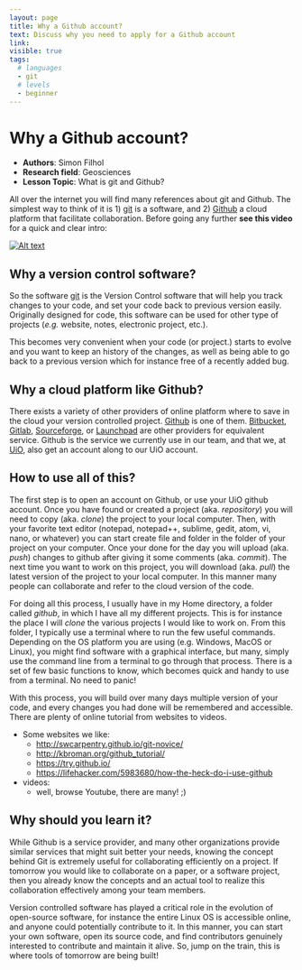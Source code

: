 ```yaml
---
layout: page
title: Why a Github account?
text: Discuss why you need to apply for a Github account
link: 
visible: true
tags:
  # languages
  - git
  # levels
  - beginner
---
```


<!-- change visible to true if you want it on the site -->
<!-- remove any tags listed above that are not relevant -->

# Why a Github account?

 - **Authors**: Simon Filhol
 - **Research field**: Geosciences
 - **Lesson Topic**: What is git and Github?


All over the internet you will find many references about git and Github. The simplest way to think of it is 1) [git](https://git-scm.com/) is a software, and 2) [Github](https://github.com/) a cloud platform that facilitate collaboration.  Before going any further **see this video** for a quick and clear intro:


[![Alt text](https://img.youtube.com/vi/uUuTYDg9XoI/0.jpg)](https://www.youtube.com/watch?v=uUuTYDg9XoI)


## Why a version control software?

So the software [git](https://git-scm.com/) is the Version Control software that will help you track changes to your code, and set your code back to previous version easily. Originally designed for code, this software can be used for other type of projects (*e.g.* website, notes, electronic project, etc.). 

This becomes very convenient when your code (or project.) starts to evolve and you want to keep an history of the changes, as well as being able to go back to a previous version which for instance free of a recently added bug.

## Why a cloud platform like Github?

There exists a variety of other providers of online platform where to save in the cloud your version controlled project. [Github](https://github.com/) is one of them. [Bitbucket](https://bitbucket.org/), [Gitlab](https://about.gitlab.com/), [Sourceforge](https://sourceforge.net/), or [Launchpad](https://launchpad.net/) are other providers for equivalent service. Github is the service we currently use in our team, and that we, at [UiO](http://www.uio.no/), also get an account along to our UiO account. 


## How to use all of this?

The first step is to open an account on Github, or use your UiO github account. Once you have found or created a project (aka. *repository*) you will need to copy (aka. *clone*) the project to your local computer. Then, with your favorite text editor (notepad, notepad++, sublime, gedit, atom, vi, nano, or whatever) you can start create file and folder in the folder of your project on your computer. Once your done for the day you will upload (aka. *push*) changes to github after giving it some comments (aka. *commit*). The next time you want to work on this project, you will download (aka. *pull*) the latest version of the project to your local computer. In this manner many people can collaborate and refer to the cloud version of the code.

For doing all this process, I usually have in my Home directory, a folder called *github*, in which I have all my different projects. This is for instance the place I will *clone* the various projects I would like to work on. From this folder, I typically use a terminal where to run the few useful commands. Depending on the OS platform you are using (e.g. Windows, MacOS or Linux), you might find software with a graphical interface, but many, simply use the command line from a terminal to go through that process. There is a set of few basic functions to know, which becomes quick and handy to use from a terminal. No need to panic! 

With this process, you will build over many days multiple version of your code, and every changes you had done will be remembered and accessible. There are plenty of online tutorial from websites to videos.

- Some websites we like:
	- http://swcarpentry.github.io/git-novice/
	- http://kbroman.org/github_tutorial/
	- https://try.github.io/
	- https://lifehacker.com/5983680/how-the-heck-do-i-use-github
- videos:
	- well, browse Youtube, there are many!  ;)


## Why should you learn it?

While Github is a service provider, and many other organizations provide similar services that might suit better your needs, knowing the concept behind Git is extremely useful for collaborating efficiently on a project. If tomorrow you would like to collaborate on a paper, or a software project, then you already know the concepts and an actual tool to realize this collaboration effectively among your team members. 

Version controlled software has played a critical role in the evolution of open-source software, for instance the entire Linux OS is accessible online, and anyone could potentially contribute to it. In this manner, you can start your own software, open its source code, and find contributors genuinely interested to contribute and maintain it alive. So, jump on the train, this is where tools of tomorrow are being built!

